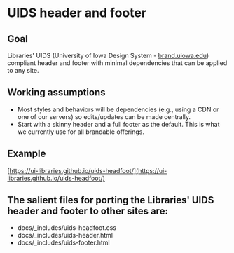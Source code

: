 # UIDS header and footer

## Goal
Libraries' UIDS (University of Iowa Design System - [brand.uiowa.edu](https://brand.uiowa.edu/)) compliant header and footer with minimal dependencies that can be applied to any site.

## Working assumptions
- Most styles and behaviors will be dependencies (e.g., using a CDN or one of our servers) so edits/updates can be made centrally.
- Start with a skinny header and a full footer as the default. This is what we currently use for all brandable offerings.

## Example
[https://ui-libraries.github.io/uids-headfoot/](https://ui-libraries.github.io/uids-headfoot/)

## The salient files for porting the Libraries' UIDS header and footer to other sites are:
- docs/_includes/uids-headfoot.css
- docs/_includes/uids-header.html
- docs/_includes/uids-footer.html
